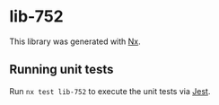 # lib-752

This library was generated with [Nx](https://nx.dev).

## Running unit tests

Run `nx test lib-752` to execute the unit tests via [Jest](https://jestjs.io).
